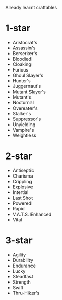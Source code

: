 Already learnt craftables

# 1-star
* Aristocrat's
* Assassin's
* Berserker's
* Bloodied
* Cloaking
* Furious
* Ghoul Slayer's
* Hunter's
* Juggernaut's
* Mutant Slayer's
* Mutant's
* Nocturnal
* Overeater's
* Stalker's
* Suppressor's
* Unyielding
* Vampire's
* Weightless

# 2-star
* Antiseptic
* Charisma
* Crippling
* Explosive
* Intertial
* Last Shot
* Powered
* Rapid
* V.A.T.S. Enhanced
* Vital

# 3-star
* Agility
* Durability
* Endurance
* Lucky
* Steadfast
* Strength
* Swift
* Thru-Hiker's

